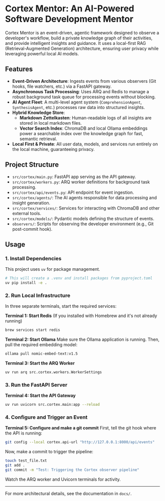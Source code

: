 # Cortex Mentor: An AI-Powered Software Development Mentor

Cortex Mentor is an event-driven, agentic framework designed to observe a developer's workflow, build a private knowledge graph of their activities, and provide intelligent insights and guidance. It uses a local-first RAG (Retrieval-Augmented Generation) architecture, ensuring user privacy while leveraging powerful local AI models.

## Features
- **Event-Driven Architecture**: Ingests events from various observers (Git hooks, file watchers, etc.) via a FastAPI gateway.
- **Asynchronous Task Processing**: Uses ARQ and Redis to manage a robust background task queue for processing events without blocking.
- **AI Agent Fleet**: A multi-level agent system (`ComprehensionAgent`, `SynthesisAgent`, etc.) processes raw data into structured insights.
- **Hybrid Knowledge Store**: 
    - **Markdown Zettelkasten**: Human-readable logs of all insights are stored in local markdown files.
    - **Vector Search Index**: ChromaDB and local Ollama embeddings power a searchable index over the knowledge graph for fast, semantic retrieval.
- **Local First & Private**: All user data, models, and services run entirely on the local machine, guaranteeing privacy.

## Project Structure
- `src/cortex/main.py`: FastAPI app serving as the API gateway.
- `src/cortex/workers.py`: ARQ worker definitions for background task processing.
- `src/cortex/api/events.py`: API endpoint for event ingestion.
- `src/cortex/agents/`: The AI agents responsible for data processing and insight generation.
- `src/cortex/services/`: Services for interacting with ChromaDB and other external tools.
- `src/cortex/models/`: Pydantic models defining the structure of events.
- `observers/`: Scripts for observing the developer environment (e.g., Git post-commit hook).

## Usage

### 1. Install Dependencies
This project uses `uv` for package management.
```zsh
# This will create a .venv and install packages from pyproject.toml
uv pip install -e .
```

### 2. Run Local Infrastructure
In three separate terminals, start the required services:

**Terminal 1: Start Redis**
(If you installed with Homebrew and it's not already running)
```zsh
brew services start redis
```

**Terminal 2: Start Ollama**
Make sure the Ollama application is running. Then, pull the required embedding model:
```zsh
ollama pull nomic-embed-text:v1.5
```

**Terminal 3: Start the ARQ Worker**
```zsh
uv run arq src.cortex.workers.WorkerSettings
```

### 3. Run the FastAPI Server

**Terminal 4: Start the API Gateway**
```zsh
uv run uvicorn src.cortex.main:app --reload
```

### 4. Configure and Trigger an Event

**Terminal 5: Configure and make a git commit**
First, tell the git hook where the API is running:
```zsh
git config --local cortex.api-url "http://127.0.0.1:8000/api/events"
```
Now, make a commit to trigger the pipeline:
```zsh
touch test_file.txt
git add .
git commit -m "Test: Triggering the Cortex observer pipeline"
```
Watch the ARQ worker and Uvicorn terminals for activity.

---
For more architectural details, see the documentation in `docs/`.
